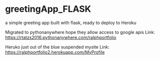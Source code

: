 # greetingApp_FLASK
a simple greeting app built with flask, ready to deploy to Heroku

Migrated to pythonanywhere hope they allow access to google apis
Link: https://rtatzs2016.pythonanywhere.com/ralphportfolio

Heruko just out of the blue suspended mysite
Link: https://ralphportfolio2.herokuapp.com/MyProfile
